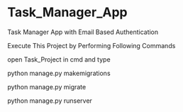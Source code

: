 # Task_Manager_App
<p>Task Manager App with Email Based Authentication</p>
<p>Execute This Project by Performing Following Commands</p>
<p>open Task_Project in cmd and type</p>
<p>python manage.py makemigrations</p>
<p>python manage.py migrate</p>
python manage.py runserver

